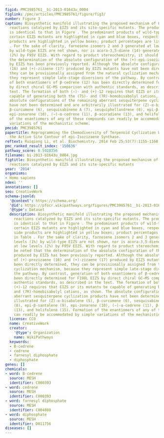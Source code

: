 ```yaml
---
figid: PMC3985761__bi-2013-01643u_0004
figlink: /pmc/articles/PMC3985761/figure/fig3/
number: Figure 3
caption: Biosynthetic manifold illustrating the proposed mechanism of FPP cyclization
  reactions catalyzed by EIZS and its site-specific mutants. The product numbering
  is identical to that in Figure . The predominant products of wild-type EIZS and
  certain EIZS mutants are highlighted in cyan and blue boxes, respectively, and side
  products are highlighted in yellow boxes; product percentages are listed in Table
  . For the sake of clarity, farnesene isomers 2 and 3 generated at low levels (1%)
  by wild-type EIZS are not shown, nor is acora-3,5-diene (14) generated at low levels
  (2%) by F95V EIZS. With regard to product stereochemistry, it should be noted that
  the determination of the absolute configuration of the (+)-epi-isozizaene produced
  by EIZS has been previously reported. Although the absolute configurations of (+)-prezizaene
  (16) and (+)-zizaene (17) produced by EIZS mutants have not been directly determined,
  they can be provisionally assigned from the natural cyclization mechanism, because
  they represent simple late-stage diversions of the pathway. By contrast, generation
  of both enantiomers of β-cedrene (12) has been directly determined for F198L EIZS
  by direct chiral GC–MS comparison with authentic standards, as described in the
  text. The formation of both (−)- and (+)-12 requires that EIZS or its mutants be
  capable of generating both the (7S)- and (7R)-homobisabolyl cations, as shown. The
  absolute configurations of the remaining aberrant sesquiterpene cyclization products
  have not been determined and are arbitrarily illustrated for (Z)-α-bisabolene (5),
  β-curcumene (6), sesquisabinene A (7), sesquiphellandrene (8), epi-β-santalene (9),
  epi-zonarene (10), (−)-α-cedrene (11), β-acoradiene (13), and helifolene (15). Formation
  of the enantiomers of any of these compounds can readily be accommodated by simple
  variations of the mechanistic scheme.
pmcid: PMC3985761
papertitle: Reprogramming the Chemodiversity of Terpenoid Cyclization by Remolding
  the Active Site Contour of epi-Isozizaene Synthase.
reftext: Ruiqiong Li, et al. Biochemistry. 2014 Feb 25;53(7):1155-1168.
pmc_ranked_result_index: '150636'
pathway_score: 0.5928356
filename: bi-2013-01643u_0004.jpg
figtitle: Biosynthetic manifold illustrating the proposed mechanism of FPP cyclization
  reactions catalyzed by EIZS and its site-specific mutants
year: '2014'
organisms:
- Homo sapiens
ndex: ''
annotations: []
seo: CreativeWork
schema-jsonld:
  '@context': https://schema.org/
  '@id': https://pfocr.wikipathways.org/figures/PMC3985761__bi-2013-01643u_0004.html
  '@type': Dataset
  description: Biosynthetic manifold illustrating the proposed mechanism of FPP cyclization
    reactions catalyzed by EIZS and its site-specific mutants. The product numbering
    is identical to that in Figure . The predominant products of wild-type EIZS and
    certain EIZS mutants are highlighted in cyan and blue boxes, respectively, and
    side products are highlighted in yellow boxes; product percentages are listed
    in Table . For the sake of clarity, farnesene isomers 2 and 3 generated at low
    levels (1%) by wild-type EIZS are not shown, nor is acora-3,5-diene (14) generated
    at low levels (2%) by F95V EIZS. With regard to product stereochemistry, it should
    be noted that the determination of the absolute configuration of the (+)-epi-isozizaene
    produced by EIZS has been previously reported. Although the absolute configurations
    of (+)-prezizaene (16) and (+)-zizaene (17) produced by EIZS mutants have not
    been directly determined, they can be provisionally assigned from the natural
    cyclization mechanism, because they represent simple late-stage diversions of
    the pathway. By contrast, generation of both enantiomers of β-cedrene (12) has
    been directly determined for F198L EIZS by direct chiral GC–MS comparison with
    authentic standards, as described in the text. The formation of both (−)- and
    (+)-12 requires that EIZS or its mutants be capable of generating both the (7S)-
    and (7R)-homobisabolyl cations, as shown. The absolute configurations of the remaining
    aberrant sesquiterpene cyclization products have not been determined and are arbitrarily
    illustrated for (Z)-α-bisabolene (5), β-curcumene (6), sesquisabinene A (7), sesquiphellandrene
    (8), epi-β-santalene (9), epi-zonarene (10), (−)-α-cedrene (11), β-acoradiene
    (13), and helifolene (15). Formation of the enantiomers of any of these compounds
    can readily be accommodated by simple variations of the mechanistic scheme.
  license: CC0
  name: CreativeWork
  creator:
    '@type': Organization
    name: WikiPathways
  keywords:
  - B-cedrene
  - cedrene
  - farnesyl diphosphate
  - diphosphate
genes: []
chemicals:
- word: B-cedrene
  source: MESH
  identifier: C000393
- word: cedrene
  source: MESH
  identifier: C000393
- word: farnesyl diphosphate
  source: MESH
  identifier: C004808
- word: diphosphate
  source: MESH
  identifier: D011756
diseases: []
---
```

